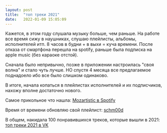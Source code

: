 ```yaml
---
layout: post
title:  "топ треки 2021"
date:   2022-01-09 15:05:09
---
```


Кажется, в этом году слушала музыку больше, чем раньше. На работе все время сижу в наушниках, слушаю плейлисты, альбомы, исполнителей итп. 8 часов в будни + в выхи = куча времени. После отказа от смартфона перешла на spotify, раньше была подписка на apple music (без караоке отстой).

Сначала было непривычно, позже в приложении настроилась "своя волна" и стало чуть лучше. НО спустя 4 месяца все предлагаемое поднадоело ибо все было слишком одинаково.

В итоге, начала копаться в плейлистах исполнителей и их подписчиков, нахожу вполне достаточно нового.

Самое прикольное что нашла: [Mozartistic в Spotify](https://open.spotify.com/album/3cMM5u2rENgqcbMGw8HSA4?si=85oGTgKFRy27gY4gn9Ykog)

Время от времени обновляю свой плейлист: [schm00d](https://open.spotify.com/playlist/3j4t7oBD9vgwnMFuRC40Tg?si=5473277efe6a41b2)

В общем, накидала 100 понравившихся треков, которые вышли в 2021: [топ треки 2021 в VK](https://vk.com/music/playlist/199893755_85360616)
